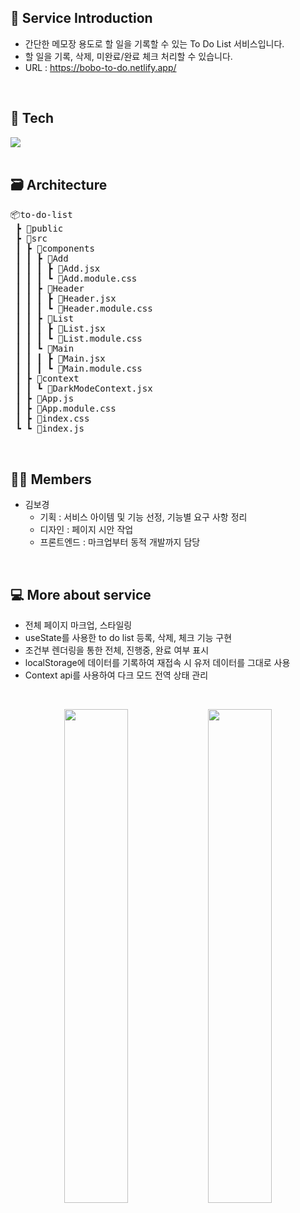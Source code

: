 ## 📄 Service Introduction
- 간단한 메모장 용도로 할 일을 기록할 수 있는 To Do List 서비스입니다.
- 할 일을 기록, 삭제, 미완료/완료 체크 처리할 수 있습니다.
- URL : https://bobo-to-do.netlify.app/
<br />

## 🧰 Tech
<div>
  <img src="https://img.shields.io/badge/react-%2320232a.svg?style=for-the-badge&logo=react&logoColor=%2361DAFB">
</div>
<br />

## 🗃️ Architecture
<pre>
📦to-do-list
 ┣ 📂public
 ┣ 📂src
 ┃ ┣ 📂components
 ┃ ┃ ┣ 📂Add
 ┃ ┃ ┃ ┣ 📜Add.jsx
 ┃ ┃ ┃ ┗ 📜Add.module.css
 ┃ ┃ ┣ 📂Header
 ┃ ┃ ┃ ┣ 📜Header.jsx
 ┃ ┃ ┃ ┗ 📜Header.module.css
 ┃ ┃ ┣ 📂List
 ┃ ┃ ┃ ┣ 📜List.jsx
 ┃ ┃ ┃ ┗ 📜List.module.css
 ┃ ┃ ┗ 📂Main
 ┃ ┃ ┃ ┣ 📜Main.jsx
 ┃ ┃ ┃ ┗ 📜Main.module.css
 ┃ ┣ 📂context
 ┃ ┃ ┗ 📜DarkModeContext.jsx
 ┃ ┣ 📜App.js
 ┃ ┣ 📜App.module.css
 ┃ ┣ 📜index.css
 ┗ ┗ 📜index.js
</pre>
<br />

## 🧑🏻 Members
- 김보경
    - 기획 : 서비스 아이템 및 기능 선정, 기능별 요구 사항 정리
    - 디자인 : 페이지 시안 작업
    - 프론트엔드 : 마크업부터 동적 개발까지 담당
<br />

## 💻  More about service
- 전체 페이지 마크업, 스타일링
- useState를 사용한 to do list 등록, 삭제, 체크 기능 구현
- 조건부 렌더링을 통한 전체, 진행중, 완료 여부 표시
- localStorage에 데이터를 기록하여 재접속 시 유저 데이터를 그대로 사용
- Context api를 사용하여 다크 모드 전역 상태 관리
<br />

<p align="center">
  <img src="https://res.cloudinary.com/dxm4cqfuw/image/upload/v1728306349/light_svnxrn.jpg" align="center" width="45%">
  <img src="https://res.cloudinary.com/dxm4cqfuw/image/upload/v1728306349/dark_rcxifi.jpg" align="center" width="45%">
</p>